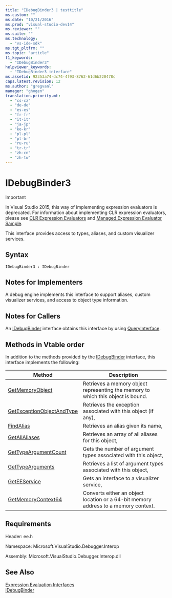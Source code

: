 ```yaml
---
title: "IDebugBinder3 | testtitle"
ms.custom: ""
ms.date: "10/21/2016"
ms.prod: "visual-studio-dev14"
ms.reviewer: ""
ms.suite: ""
ms.technology: 
  - "vs-ide-sdk"
ms.tgt_pltfrm: ""
ms.topic: "article"
f1_keywords: 
  - "IDebugBinder3"
helpviewer_keywords: 
  - "IDebugBinder3 interface"
ms.assetid: 92353a74-dc74-4f93-8762-61d6b220478c
caps.latest.revision: 12
ms.author: "gregvanl"
manager: "ghogen"
translation.priority.mt: 
  - "cs-cz"
  - "de-de"
  - "es-es"
  - "fr-fr"
  - "it-it"
  - "ja-jp"
  - "ko-kr"
  - "pl-pl"
  - "pt-br"
  - "ru-ru"
  - "tr-tr"
  - "zh-cn"
  - "zh-tw"
---
```

# IDebugBinder3
> [!IMPORTANT]
>  In Visual Studio 2015, this way of implementing expression evaluators is deprecated. For information about implementing CLR expression evaluators, please see [CLR Expression Evaluators](https://github.com/Microsoft/ConcordExtensibilitySamples/wiki/CLR-Expression-Evaluators) and [Managed Expression Evaluator Sample](https://github.com/Microsoft/ConcordExtensibilitySamples/wiki/Managed-Expression-Evaluator-Sample).  
  
 This interface provides access to types, aliases, and custom visualizer services.  
  
## Syntax  
  
```  
IDebugBinder3 : IDebugBinder  
```  
  
## Notes for Implementers  
 A debug engine implements this interface to support aliases, custom visualizer services, and access to object type information.  
  
## Notes for Callers  
 An [IDebugBinder](../extensibility-debugger-reference/idebugbinder.md) interface obtains this interface by using [QueryInterface](../Topic/QueryInterface.md).  
  
## Methods in Vtable order  
 In addition to the methods provided by the [IDebugBinder](../extensibility-debugger-reference/idebugbinder.md) interface, this interface implements the following:  
  
|Method|Description|  
|------------|-----------------|  
|[GetMemoryObject](../extensibility-debugger-reference/idebugbinder3--getmemoryobject.md)|Retrieves a memory object representing the memory to which this object is bound.|  
|[GetExceptionObjectAndType](../extensibility-debugger-reference/idebugbinder3--getexceptionobjectandtype.md)|Retrieves the exception associated with this object (if any),|  
|[FindAlias](../extensibility-debugger-reference/idebugbinder3--findalias.md)|Retrieves an alias given its name,|  
|[GetAllAliases](../extensibility-debugger-reference/idebugbinder3--getallaliases.md)|Retrieves an array of all aliases for this object,|  
|[GetTypeArgumentCount](../extensibility-debugger-reference/idebugbinder3--gettypeargumentcount.md)|Gets the number of argument types associated with this object,|  
|[GetTypeArguments](../extensibility-debugger-reference/idebugbinder3--gettypearguments.md)|Retrieves a list of argument types associated with this object,|  
|[GetEEService](../extensibility-debugger-reference/idebugbinder3--geteeservice.md)|Gets an interface to a visualizer service,|  
|[GetMemoryContext64](../extensibility-debugger-reference/idebugbinder3--getmemorycontext64.md)|Converts either an object location or a 64-bit memory address to a memory context.|  
  
## Requirements  
 Header: ee.h  
  
 Namespace: Microsoft.VisualStudio.Debugger.Interop  
  
 Assembly: Microsoft.VisualStudio.Debugger.Interop.dll  
  
## See Also  
 [Expression Evaluation Interfaces](../extensibility-debugger-reference/expression-evaluation-interfaces.md)   
 [IDebugBinder](../extensibility-debugger-reference/idebugbinder.md)